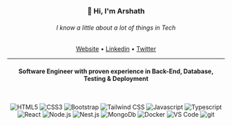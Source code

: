 <h3 align="center">👋 Hi, I'm Arshath</h3>
<h6 align="center">I know a little about a lot of things in Tech</h6>

<p align="center">
  <a href="https://arshath.vercel.app/">Website</a> •
  <a href="https://www.linkedin.com/in/itizarsa">Linkedin</a> •
  <a href="https://twitter.com/itizarsa">Twitter</a>
</p>

---

<h4 align="center">Software Engineer with proven experience in Back-End, Database, Testing & Deployment</h4>

<br />

<p align="center">

<!-- HTML5 -->
<img alt="HTML5" src="https://img.shields.io/badge/HTML5-E34F26?style=for-the-badge&logo=html5&logoColor=white" />

<!-- CSS 3 -->
<img alt="CSS3"	src="https://img.shields.io/badge/CSS3-1572B6?style=for-the-badge&logo=css3&logoColor=white"/>

<!-- Bootstrap -->
<img alt="Bootstrap" src="https://img.shields.io/badge/Bootstrap-563D7C?style=for-the-badge&logo=bootstraplogoColor=white" />

<!-- Tailwind CSS -->
<img alt="Tailwind CSS" src="https://img.shields.io/badge/Tailwind_CSS-38B2AC?style=for-the-badge&logo=tailwind-css&logoColor=white" />

<!-- Javascript -->
<img alt="Javascript" src="https://img.shields.io/badge/JavaScript-F7DF1E?style=for-the-badge&logo=javascript&logoColor=black"/>

<!-- Typescript -->
<img alt="Typescript" src="https://img.shields.io/badge/TypeScript-007ACC?style=for-the-badge&logo=typescript&logoColor=white"/>

<!-- React -->
<img alt="React" src="https://img.shields.io/badge/React-20232A?style=for-the-badge&logo=react&logoColor=61DAFB" />

<!-- Node.js -->
<img alt="Node.js" src="https://img.shields.io/badge/Node.js-43853D?style=for-the-badge&logo=node.js&logoColor=white" />
    
<!-- Nest.js -->
<img alt="Nest.js" src="https://img.shields.io/badge/-NestJs-ea2845?style=for-the-badge&logo=nestjs&logoColor=white" />

<!-- MongoDb -->
<img alt="MongoDb" src="https://img.shields.io/badge/MongoDB-4EA94B?style=for-the-badge&logo=mongodb&logoColor=white" />

<!-- Docker -->
<img alt="Docker" src="https://img.shields.io/badge/Docker-2CA5E0?style=for-the-badge&logo=docker&logoColor=white" />

<!-- VS Code -->
<img alt="VS Code" src="https://img.shields.io/badge/Visual_Studio_Code-0078D4?style=for-the-badge&logo=visual%20studio%20code&logoColor=white" />

<!-- Git -->
<img alt="git" src="https://img.shields.io/badge/-Git-F05032?style=for-the-badge&logo=git&logoColor=white" />

</p>
